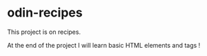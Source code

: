 # odin-recipes

This project is on recipes.

At the end of the project I will learn basic HTML elements and tags !